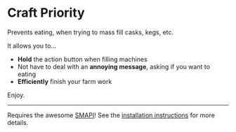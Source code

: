 # Craft Priority
Prevents eating, when trying to mass fill casks, kegs, etc.

It allows you to...
 - **Hold** the action button when filling machines
 - Not have to deal with an **annoying message**, asking if you want to eating
 - **Efficiently** finish your farm work

Enjoy.

 ***

Requires the awesome [SMAPI](https://smapi.io/)! 
See the [installation instructions](https://github.com/trienow/Stardew-CraftPriority/wiki) for more details.
